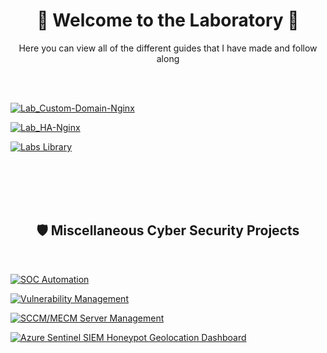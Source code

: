 
<div align="center">
  
<h1> 🧪 Welcome to the Laboratory 🧪 </h1>


<p> Here you can view all of the different guides that I have made and follow along</p>

</div>

<br>

<br>

[![Lab_Custom-Domain-Nginx](https://img.shields.io/badge/Custom%20Domain%20Nginx%20Web%20Server-58CC02?style=for-the-badge&logo=accenture&logoColor=white)](https://github.com/JunedConnect/Lab_Custom-Domain-Nginx)

[![Lab_HA-Nginx](https://img.shields.io/badge/High%20Availability%20Nginx%20Web%20Server%20with%20Health%20Check-A2F572?style=for-the-badge&logo=accenture&logoColor=white)](https://github.com/JunedConnect/Lab_HA-Nginx)

[![Labs Library](https://img.shields.io/badge/High%20Availability%20Flask%20Web%20App%20with%20Docker-58CC02?style=for-the-badge&logo=accenture&logoColor=white)](https://github.com/JunedConnect/Lab-HA-FlaskApp-Docker)

<br>

<br>

<br>

<br>

<div align="center">

<h2>🛡️ Miscellaneous Cyber Security Projects</h2>

</div>

<br>

[![SOC Automation](https://img.shields.io/badge/SOC_Automation-0077B5?style=for-the-badge&logo=accenture&logoColor=white)](https://github.com/JunedConnect/SOC_Automation)

[![Vulnerability Management](https://img.shields.io/badge/Vulnerability_Management-0077B5?style=for-the-badge&logo=accenture&logoColor=white)](https://github.com/JunedConnect/Vulnerability_Scanning)

[![SCCM/MECM Server Management](https://img.shields.io/badge/SCCM%2FMECM_Server_Management-0077B5?style=for-the-badge&logo=accenture&logoColor=white)](https://github.com/JunedConnect/SCCM-MECM_Server_Management)

[![Azure Sentinel SIEM Honeypot Geolocation Dashboard](https://img.shields.io/badge/Azure_Sentinel_SIEM_Honeypot_Geolocation_Dashboard-0077B5?style=for-the-badge&logo=accenture&logoColor=white)](https://github.com/JunedConnect/Azure_Sentinel_SIEM_Honeypot_Geolocation_Dashboard)

<!-- This is the repo that I had used for the icons above : https://github.com/alexandresanlim/Badges4-README.md-Profile -->
